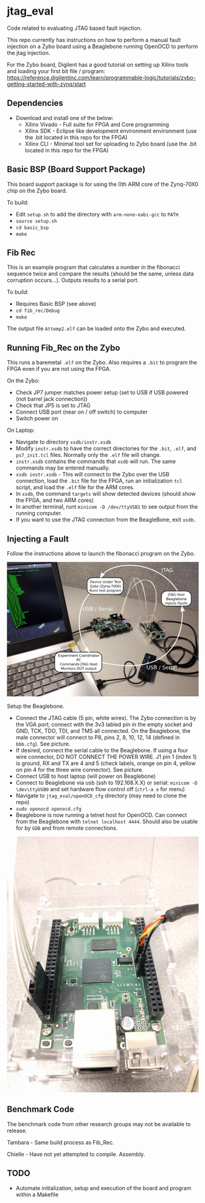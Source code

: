 # jtag_eval
Code related to evaluating JTAG based fault injection.

This repo currently has instructions on how to perform a manual fault injection on a Zybo board using a Beaglebone running OpenOCD to perform the jtag injection.

For the Zybo board, Digilent has a good tutorial on setting up Xilinx tools and loading your first bit file / program: https://reference.digilentinc.com/learn/programmable-logic/tutorials/zybo-getting-started-with-zynq/start

## Dependencies

* Download and install one of the below:
  * Xilinx Vivado - Full suite for FPGA and Core programming
  * Xilinx SDK - Eclipse like development environment environment (use the .bit located in this repo for the FPGA)
  * Xilinx CLI - Minimal tool set for uploading to Zybo board (use the .bit located in this repo for the FPGA)

## Basic BSP (Board Support Package)
This board support package is for using the 0th ARM core of the Zynq-70X0 chip on the Zybo board.

To  build:

* Edit `setup.sh` to add the directory with `arm-none-eabi-gcc` to `PATH`
* `source setup.sh`
* `cd basic_bsp`
* `make`

## Fib Rec
This is an example program that calculates a number in the fibonacci sequence twice and compare the results (should be the same, unless data corruption occurs...). Outputs results to a serial port.

To build:
* Requires Basic BSP (see above)
* `cd fib_rec/Debug`
* `make`

The output file `Attemp2.elf` can be loaded onto the Zybo and executed.

## Running Fib_Rec on the Zybo
This runs a baremetal `.elf` on the Zybo. Also requires a `.bit` to program the FPGA even if you are not using the FPGA.

On the Zybo:
* Check JP7 jumper matches power setup (set to USB if USB powered (not barrel jack connection))
* Check that JP5 is set to JTAG
* Connect USB port (near on / off switch) to computer
* Switch power on

On Laptop:
* Navigate to directory `xsdb/instr.xsdb`
* Modify `instr.xsdb` to have the correct directories for the `.bit`, `.elf`, and `ps7_init.tcl` files. Normally only the `.elf` file will change.
* `instr.xsdb` contains the commands that `xsdb` will run. The same commands may be entered manually.
* `xsdb instr.xsdb` - This will connect to the Zybo over the USB connection, load the `.bit` file for the FPGA, run an initialization `tcl` script, and load the `.elf` file for the ARM cores.
* In `xsdb`, the command `targets` will show detected devices (should show the FPGA, and two ARM cores)
* In another terminal, runt `minicom -D /dev/ttyUSB1` to see output from the running computer.
* If you want to use the JTAG connection from the BeagleBone, exit `xsdb.`

## Injecting a Fault
Follow the instructions above to launch the fibonacci program on the Zybo.

<img src="img/setup_annotated_s.png" alt="Example setup" width="768">

Setup the Beaglebone.
* Connect the JTAG cable (5 pin, white wires). The Zybo connection is by the VGA port; connect with the 3v3 labled pin in the empty socket and GND, TCK, TDO, TDI, and TMS all connected. On the Beaglebone, the male connector will connect to P8, pins 2, 8, 10, 12, 14 (defined in `bbb.cfg`). See picture.
* If desired, connect the serial cable to the Beaglebone. If using a four wire connector, DO NOT CONNECT THE POWER WIRE. J1 pin 1 (index 1) is ground, RX and TX are 4 and 5 (check labels, orange on pin 4, yellow on pin 4 for the three wire connector). See picture.
* Connect USB to host laptop (will power on Beaglebone)
* Connect to Beaglebone via usb (ssh to 192.168.X.X) or serial: `minicom -D \dev\ttyUSB0` and set hardware flow control off (`ctrl-a o` for menu)
* Navigate to `jtag_eval/openOCD_cfg` directory (may need to clone the repo)
* `sudo openocd openocd.cfg`
* Beaglebone is now running a telnet host for OpenOCD. Can connect from the Beaglebone with `telnet localhost 4444`. Should also be usable for by `GDB` and from remote connections.

<img src="img/beaglebone_connections.jpg" alt="BeagleBone connections" width="600">

## Benchmark Code

The benchmark code from other research groups may not be available to release.

Tambara - Same build process as Fib_Rec.

Chielle - Have not yet attempted to compile. Assembly.

## TODO
* Automate initialization, setup and execution of the board and program within a Makefile
